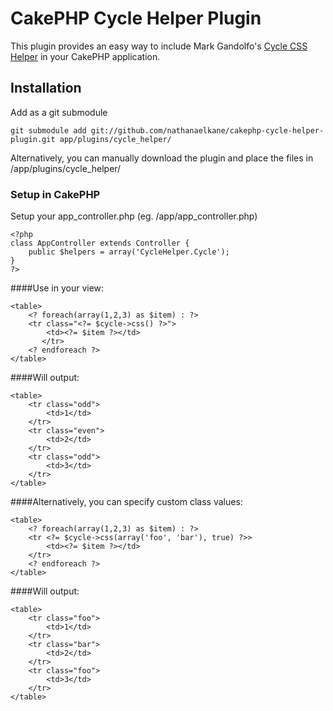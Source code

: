 # CakePHP Cycle Helper Plugin

This plugin provides an easy way to include Mark Gandolfo's [Cycle CSS Helper](http://github.com/markgandolfo/cakephp_cycle_css) in your CakePHP application.

## Installation

Add as a git submodule

    git submodule add git://github.com/nathanaelkane/cakephp-cycle-helper-plugin.git app/plugins/cycle_helper/

Alternatively, you can manually download the plugin and place the files in /app/plugins/cycle_helper/

### Setup in CakePHP

Setup your app\_controller.php (eg. /app/app\_controller.php)

    <?php
    class AppController extends Controller {
        public $helpers = array('CycleHelper.Cycle');
    }
    ?>

####Use in your view:

    <table>
        <? foreach(array(1,2,3) as $item) : ?>
        <tr class="<?= $cycle->css() ?>">
            <td><?= $item ?></td>
           </tr>
        <? endforeach ?>
    </table>

####Will output:

    <table>
        <tr class="odd">
            <td>1</td>
        </tr>
        <tr class="even">
            <td>2</td>
        </tr>
        <tr class="odd">
            <td>3</td>
        </tr>
    </table>

####Alternatively, you can specify custom class values:

    <table>
        <? foreach(array(1,2,3) as $item) : ?>
        <tr <?= $cycle->css(array('foo', 'bar'), true) ?>>
            <td><?= $item ?></td>
        </tr>
        <? endforeach ?>
    </table>

####Will output:

    <table>
        <tr class="foo">
            <td>1</td>
        </tr>
        <tr class="bar">
            <td>2</td>
        </tr>
        <tr class="foo">
            <td>3</td>
        </tr>
    </table>
